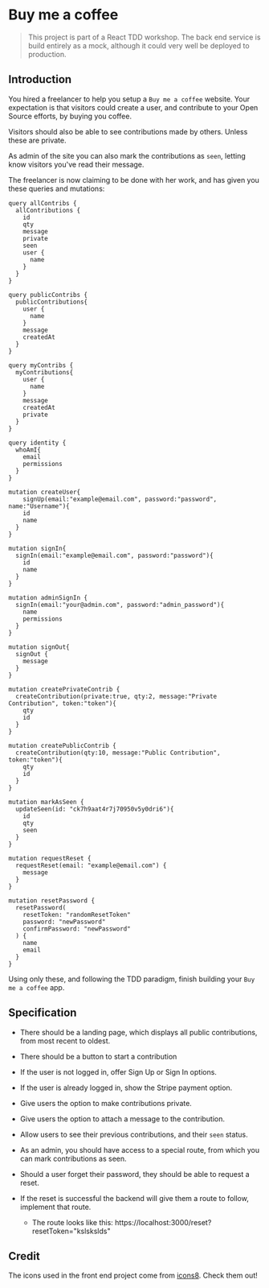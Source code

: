 # Buy me a coffee

> This project is part of a React TDD workshop. The back end service is build entirely as a mock, although it could very well be deployed to production.

## Introduction

You hired a freelancer to help you setup a `Buy me a coffee` website. Your expectation is that visitors could create a user, and contribute to your Open Source efforts, by buying you coffee.

Visitors should also be able to see contributions made by others. Unless these are private.

As admin of the site you can also mark the contributions as `seen`, letting know visitors you've read their message.

The freelancer is now claiming to be done with her work, and has given you these queries and mutations:

```
query allContribs {
  allContributions {
    id
    qty
    message
    private
    seen
    user {
      name
    }
  }
}

query publicContribs {
  publicContributions{
   	user {
      name
    }
    message
    createdAt
  }
}

query myContribs {
  myContributions{
    user {
      name
    }
    message
    createdAt
    private
  }
}

query identity {
  whoAmI{
    email
    permissions
  }
}

mutation createUser{
  	signUp(email:"example@email.com", password:"password", name:"Username"){
    id
    name
  }
}

mutation signIn{
  signIn(email:"example@email.com", password:"password"){
    id
    name
  }
}

mutation adminSignIn {
  signIn(email:"your@admin.com", password:"admin_password"){
    name
    permissions
  }
}

mutation signOut{
  signOut {
    message
  }
}

mutation createPrivateContrib {
  createContribution(private:true, qty:2, message:"Private Contribution", token:"token"){
    qty
    id
  }
}

mutation createPublicContrib {
  createContribution(qty:10, message:"Public Contribution", token:"token"){
    qty
    id
  }
}

mutation markAsSeen {
  updateSeen(id: "ck7h9aat4r7j70950v5y0dri6"){
    id
    qty
    seen
  }
}

mutation requestReset {
  requestReset(email: "example@email.com") {
    message
  }
}

mutation resetPassword {
  resetPassword(
    resetToken: "randomResetToken"
    password: "newPassword"
    confirmPassword: "newPassword"
  ) {
    name
    email
  }
}

```

Using only these, and following the TDD paradigm, finish building your `Buy me a coffee` app.

## Specification

- There should be a landing page, which displays all public contributions, from most recent to oldest.
- There should be a button to start a contribution
- If the user is not logged in, offer Sign Up or Sign In options.
- If the user is already logged in, show the Stripe payment option.
- Give users the option to make contributions private.
- Give users the option to attach a message to the contribution.

- Allow users to see their previous contributions, and their `seen` status.

- As an admin, you should have access to a special route, from which you can mark contributions as seen.

- Should a user forget their password, they should be able to request a reset.

- If the reset is successful the backend will give them a route to follow, implement that route.
  - The route looks like this: https://localhost:3000/reset?resetToken="kslskslds"

## Credit

The icons used in the front end project come from [icons8](https://icons8.com/). Check them out!


